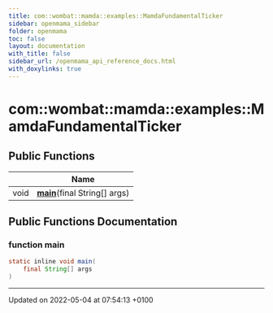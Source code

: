 ```yaml
---
title: com::wombat::mamda::examples::MamdaFundamentalTicker
sidebar: openmama_sidebar
folder: openmama
toc: false
layout: documentation
with_title: false
sidebar_url: /openmama_api_reference_docs.html
with_doxylinks: true
---
```


# com::wombat::mamda::examples::MamdaFundamentalTicker





## Public Functions

|                | Name           |
| -------------- | -------------- |
| void | **[main](classcom_1_1wombat_1_1mamda_1_1examples_1_1MamdaFundamentalTicker.html#function-main)**(final String[] args) |

## Public Functions Documentation

### function main

```java
static inline void main(
    final String[] args
)
```


-------------------------------

Updated on 2022-05-04 at 07:54:13 +0100